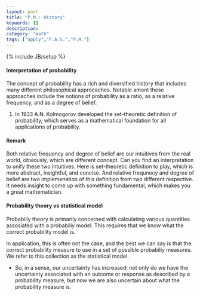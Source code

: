```yaml
---
layout: post
title: "P.M.: History"
keywords: []
description: 
category: "math"
tags: ["apply","P.A.S.","P.M."]
---
```

{% include JB/setup %}

#### Interpretation of probability
The concept of probability has a rich and diversified history that includes many
different philosophical approcaches. Notable amont these approaches include the
notions of probability as a ratio, as a relative frequency, and as a degree of
belief.


1. In 1933 A.N. Kolmogorov developed the set-theoretic definition of
   probability, which serves as a mathematical foundation for all applications
   of probability.


#### Remark
Both relative frequency and degree of belief are our intuitives from the real
world, obviously, which are different concept. Can you find an interpretation to
unify these two intuitives. Here is set-theoretic definition to play, which is
more abstract, insightful, and concise. And relative frequnecy and degree of
belief are two implemenation of this definition from two different respective.  
It needs insight to come up with something fundamental, which makes you a great
mathematician.


#### Probability theory vs statistical model
Probabiliy theory is primarily concerned with calculating various quantities
assosiated with a probabiliy model. This requires that we know what the correct
probability model is.

In application, this is often not the case, and the best we can say is that the
correct probability measure to use in a set of possible probabiliy measures. We
refer to this collection as the statistical model.
- So, in a sense, our uncertainty has increased; not only do we have the
  uncertainty associated with an outcome or response as described by a
  probability measure, but now we are also uncertain about what the probability
  measure is.

